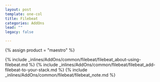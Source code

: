 ```yaml
---
layout: post
template: one-col
title: Filebeat
categories: AddOns
lead: ""
legacy: false

---
```

{% assign product = "maestro" %}

{% include _inlines/AddOns/common/filebeat/filebeat_about-using-filebeat.md %}
{% include _inlines/AddOns/common/filebeat/filebeat_add-filebeat-to-your-stack.md %}
{% include _inlines/AddOns/common/filebeat/filebeat_note.md %}
